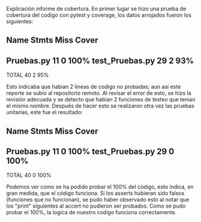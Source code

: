 Explicación informe de cobertura.
En primer lugar se hizo una prueba de cobertura del codigo con pytest y coverage, los datos arrojados fueron los siguientes:


Name              Stmts   Miss  Cover
-------------------------------------
Pruebas.py           11      0   100%
test_Pruebas.py      29      2    93%
-------------------------------------
TOTAL                40      2    95%


Esto indicaba que habian 2 lineas de codigo no probadas; aun así este reporte se subio al repositorio remoto.
Al revisar el error de esto, se hizo la revisión adecuada y se detecto que habian 2 funciones de testeo que tenian el mismo nombre.
Después de hacer esto se realizaron otra vez las pruebas unitarias, este fue el resultado:


Name              Stmts   Miss  Cover
-------------------------------------
Pruebas.py           11      0   100%
test_Pruebas.py      29      0   100%
-------------------------------------
TOTAL                40      0   100%


Podemos ver como se ha podido probar el 100% del código, esto indica, en gran medida, que el código funciona.
Si los asserts hubieran sido falsos (funciones que no funcionan), se pudo haber observado esto al notar que los "print" siguientes al accert no pudieron ser probados.
Como se pudo probar el 100%, la logica de nuestro codigo funciona correctamente.
